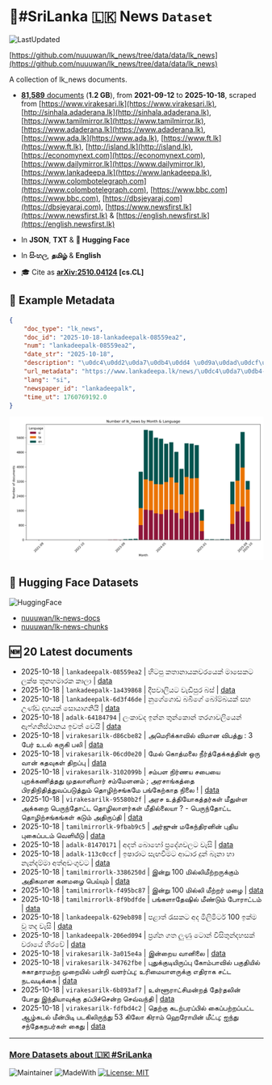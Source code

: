 # 📄#SriLanka 🇱🇰 News `Dataset`

![LastUpdated](https://img.shields.io/badge/last_updated-2025--10--18_12:20:16-green)

[https://github.com/nuuuwan/lk_news/tree/data/data/lk_news](https://github.com/nuuuwan/lk_news/tree/data/data/lk_news)

A collection of lk_news documents.

- [**81,589** documents](https://github.com/nuuuwan/lk_news/tree/data/data/lk_news) (**1.2 GB**), from **2021-09-12** to **2025-10-18**, scraped from [https://www.virakesari.lk](https://www.virakesari.lk), [http://sinhala.adaderana.lk](http://sinhala.adaderana.lk), [https://www.tamilmirror.lk](https://www.tamilmirror.lk), [https://www.adaderana.lk](https://www.adaderana.lk), [https://www.ada.lk](https://www.ada.lk), [https://www.ft.lk](https://www.ft.lk), [http://island.lk](http://island.lk), [https://economynext.com](https://economynext.com), [https://www.dailymirror.lk](https://www.dailymirror.lk), [https://www.lankadeepa.lk](https://www.lankadeepa.lk), [https://www.colombotelegraph.com](https://www.colombotelegraph.com), [https://www.bbc.com](https://www.bbc.com), [https://dbsjeyaraj.com](https://dbsjeyaraj.com), [https://www.newsfirst.lk](https://www.newsfirst.lk) & [https://english.newsfirst.lk](https://english.newsfirst.lk)

- In **JSON**, **TXT** & **🤗 Hugging Face**

- In **සිංහල**, **தமிழ்** & **English**

- 🎓 Cite as **[arXiv:2510.04124](https://arxiv.org/abs/2510.04124) [cs.CL]**

## 📝 Example Metadata

```json
{
    "doc_type": "lk_news",
    "doc_id": "2025-10-18-lankadeepalk-08559ea2",
    "num": "lankadeepalk-08559ea2",
    "date_str": "2025-10-18",
    "description": "\u0dc4\u0dd2\u0da7\u0db4\u0dd4 \u0d9a\u0dad\u0dcf\u0db1\u0dcf\u0dba\u0d9a\u0dc0\u0dbb\u0dba\u0dd9\u0d9a\u0dca \u0db8\u0dcf\u0dc3\u0dd9\u0d9a\u0da7 \u0dbd\u0d9a\u0dca\u0dc2 \u0dad\u0dd4\u0db1\u0dc4\u0db8\u0dcf\u0dbb\u0d9a \u0d9a\u0dcf\u0dbd\u0dcf",
    "url_metadata": "https://www.lankadeepa.lk/news/\u0dc4\u0da7\u0db4-\u0d9a\u0dad\u0db1\u0dba\u0d9a\u0dc0\u0dbb\u0dba\u0d9a-\u0db8\u0dc3\u0d9a\u0da7-\u0dbd\u0d9a\u0dc2-\u0dad\u0db1\u0dc4\u0db8\u0dbb\u0d9a-\u0d9a\u0dbd/101-681575",
    "lang": "si",
    "newspaper_id": "lankadeepalk",
    "time_ut": 1760769192.0
}
```

![Chart](https://raw.githubusercontent.com/nuuuwan/lk_news/refs/heads/data/data/lk_news/docs_by_month_and_lang.png)

## 🤗 Hugging Face Datasets

![HuggingFace](https://img.shields.io/badge/-HuggingFace-FDEE21?style=for-the-badge&logo=HuggingFace)

- [nuuuwan/lk-news-docs](https://huggingface.co/datasets/nuuuwan/lk-news-docs)
- [nuuuwan/lk-news-chunks](https://huggingface.co/datasets/nuuuwan/lk-news-chunks)

## 🆕 20 Latest documents

- 2025-10-18 | `lankadeepalk-08559ea2` | හිටපු කතානායකවරයෙක් මාසෙකට ලක්ෂ තුනහමාරක කාලා | [data](https://github.com/nuuuwan/lk_news/tree/data/data/lk_news/2020s/2025/2025-10-18-lankadeepalk-08559ea2)
- 2025-10-18 | `lankadeepalk-1a439868` | දීපවාලියට වැඩිපුර බස් | [data](https://github.com/nuuuwan/lk_news/tree/data/data/lk_news/2020s/2025/2025-10-18-lankadeepalk-1a439868)
- 2025-10-18 | `lankadeepalk-6d3f46de` | නුගේගොඩ බබීගේ බෝම්බයක් සහ උණ්ඩ දහයක් සොයාගනියි | [data](https://github.com/nuuuwan/lk_news/tree/data/data/lk_news/2020s/2025/2025-10-18-lankadeepalk-6d3f46de)
- 2025-10-18 | `adalk-64184794` | ලංකාවද ඉන්න තුන්කොන් තරගාවලියෙන් ඇෆ්ගනිස්ථානය ඉවත් වෙයි | [data](https://github.com/nuuuwan/lk_news/tree/data/data/lk_news/2020s/2025/2025-10-18-adalk-64184794)
- 2025-10-18 | `virakesarilk-d86cbe82` | அமெரிக்காவில் விமான விபத்து : 3 பேர் உடல் கருகி பலி | [data](https://github.com/nuuuwan/lk_news/tree/data/data/lk_news/2020s/2025/2025-10-18-virakesarilk-d86cbe82)
- 2025-10-18 | `virakesarilk-06cd0e20` | மேல் கொத்மலை நீர்த்தேக்கத்தின் ஒரு வான் கதவுகள் திறப்பு | [data](https://github.com/nuuuwan/lk_news/tree/data/data/lk_news/2020s/2025/2025-10-18-virakesarilk-06cd0e20)
- 2025-10-18 | `virakesarilk-3102099b` | சம்பள நிர்ணய சபையை புறக்கணித்தது முதலாளிமார் சம்மேளனம் ; அரசாங்கத்தை பிரதிநிதித்துவப்படுத்தும் தொழிற்சங்கமே பங்கேற்காத நிலை ! | [data](https://github.com/nuuuwan/lk_news/tree/data/data/lk_news/2020s/2025/2025-10-18-virakesarilk-3102099b)
- 2025-10-18 | `virakesarilk-95580b2f` | அரச உத்தியோகத்தர்கள் மீதுள்ள அக்கறை பெருந்தோட்ட தொழிலாளர்கள் மீதில்லையா ? - பெருந்தோட்ட தொழிற்சங்கங்கள் கடும் அதிருப்தி | [data](https://github.com/nuuuwan/lk_news/tree/data/data/lk_news/2020s/2025/2025-10-18-virakesarilk-95580b2f)
- 2025-10-18 | `tamilmirrorlk-9fbab9c5` | அர்ஜுன் மகேந்திரனின் புதிய புகைப்படம் வெளியீடு | [data](https://github.com/nuuuwan/lk_news/tree/data/data/lk_news/2020s/2025/2025-10-18-tamilmirrorlk-9fbab9c5)
- 2025-10-18 | `adalk-81470171` | අදත් බොහෝ ප්‍රදේශවලට වැසි | [data](https://github.com/nuuuwan/lk_news/tree/data/data/lk_news/2020s/2025/2025-10-18-adalk-81470171)
- 2025-10-18 | `adalk-113c0ccf` | ඉෂාරාට සැඟවීමට ආධාර දුන් බෑනා හා නැන්දම්මා අත්අඩංගුවට | [data](https://github.com/nuuuwan/lk_news/tree/data/data/lk_news/2020s/2025/2025-10-18-adalk-113c0ccf)
- 2025-10-18 | `tamilmirrorlk-3386250d` | இன்று 100 மில்லிமீற்றருக்கும் அதிகமான கனமழை பெய்யும் | [data](https://github.com/nuuuwan/lk_news/tree/data/data/lk_news/2020s/2025/2025-10-18-tamilmirrorlk-3386250d)
- 2025-10-18 | `tamilmirrorlk-f495bc87` | இன்று 100 மில்லி மீற்றர் மழை | [data](https://github.com/nuuuwan/lk_news/tree/data/data/lk_news/2020s/2025/2025-10-18-tamilmirrorlk-f495bc87)
- 2025-10-18 | `tamilmirrorlk-8f9bdfde` | பங்களாதேஷில் மீண்டும் போராட்டம் | [data](https://github.com/nuuuwan/lk_news/tree/data/data/lk_news/2020s/2025/2025-10-18-tamilmirrorlk-8f9bdfde)
- 2025-10-18 | `lankadeepalk-629eb898` | පළාත් රැසකට අද මිලිමිටර් 100 ඉක්ම වූ තද වැසි | [data](https://github.com/nuuuwan/lk_news/tree/data/data/lk_news/2020s/2025/2025-10-18-lankadeepalk-629eb898)
- 2025-10-18 | `lankadeepalk-206ed094` | ප්‍රශ්න ගත ලුණු ටොන් විසිතුන්දහසක් වරායේ හිරවේ | [data](https://github.com/nuuuwan/lk_news/tree/data/data/lk_news/2020s/2025/2025-10-18-lankadeepalk-206ed094)
- 2025-10-18 | `virakesarilk-3a015e4a` | இன்றைய வானிலை | [data](https://github.com/nuuuwan/lk_news/tree/data/data/lk_news/2020s/2025/2025-10-18-virakesarilk-3a015e4a)
- 2025-10-18 | `virakesarilk-34762fbe` | புதுக்குடியிருப்பு கோம்பாவில் பகுதியில் சுகாதாரமற்ற முறையில் பன்றி வளர்ப்பு; உரிமையாளருக்கு எதிராக சட்ட நடவடிக்கை | [data](https://github.com/nuuuwan/lk_news/tree/data/data/lk_news/2020s/2025/2025-10-18-virakesarilk-34762fbe)
- 2025-10-18 | `virakesarilk-6b893af7` | உள்ளூராட்சிமன்றத் தேர்தலின் போது இந்தியாவுக்கு தப்பிச்சென்ற செவ்வந்தி | [data](https://github.com/nuuuwan/lk_news/tree/data/data/lk_news/2020s/2025/2025-10-18-virakesarilk-6b893af7)
- 2025-10-18 | `virakesarilk-fdfbd4c2` | தெற்கு கடற்பரப்பில் கைப்பற்றப்பட்ட ஆழ்கடல் மீன்பிடி படகிலிருந்து 53 கிலோ கிராம் ஹெரோயின் மீட்பு; ஐந்து சந்தேகநபர்கள் கைது | [data](https://github.com/nuuuwan/lk_news/tree/data/data/lk_news/2020s/2025/2025-10-18-virakesarilk-fdfbd4c2)

---

### [More Datasets about 🇱🇰 #SriLanka](https://github.com/nuuuwan/lk_datasets)

![Maintainer](https://img.shields.io/badge/maintainer-nuuuwan-red)
![MadeWith](https://img.shields.io/badge/made_with-python-blue)
[![License: MIT](https://img.shields.io/badge/License-MIT-yellow.svg)](https://opensource.org/licenses/MIT)
